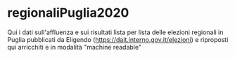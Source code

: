 # regionaliPuglia2020

Qui i dati sull'affluenza e sui risultati lista per lista delle  elezioni regionali in Puglia pubblicati da Eligendo (https://dait.interno.gov.it/elezioni) e riproposti qui arricchiti e in modalità "machine readable"

